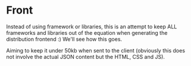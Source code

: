 # Front

Instead of using framework or libraries, this is an attempt to keep ALL frameworks and libraries out of the equation when generating the distribution frontend :) We'll see how this goes.

Aiming to keep it under 50kb when sent to the client (obviously this does not involve the actual JSON content but the HTML, CSS and JS).
